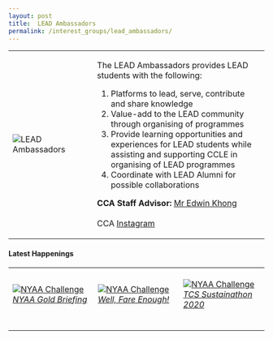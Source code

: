 ```yaml
---
layout: post
title:  LEAD Ambassadors
permalink: /interest_groups/lead_ambassadors/
---
```


<div>
    <table>
        <tr>
            <td style="width:33%"><image src="{{site.baseurl}}/images/CCA-Lead_Ambassadors.jpg" style="display:block;margin-left:auto;margin-right:auto;" alt="LEAD Ambassadors"></image></td>
            <td>
                <p>
                    The LEAD Ambassadors provides LEAD students with the following:<br>
                    <ol>
                        <li>Platforms to lead, serve, contribute and share knowledge</li> 
                        <li>Value-add to the LEAD community through organising of programmes</li>
                        <li>Provide learning opportunities and experiences for LEAD students while assisting and supporting CCLE in organising of LEAD programmes</li>
                        <li>Coordinate with LEAD Alumni for possible collaborations</li>
                    </ol>
                </p>
                    <b>CCA Staff Advisor:</b> <a href="mailto:Edwin_Khong@tp.edu.sg">Mr Edwin Khong</a><br>
                    <br>
                    CCA <a href="https://www.instagram.com/tp.lead/">Instagram</a>
                </p>
            </td>
        </tr>
    </table>
</div>

#### Latest Happenings

<table>
    <tr>
        <td style="width:33%"><br>
            <a href="https://www.instagram.com/p/CE_GRIcnNJf/">
                <image src="{{site.baseurl}}/images/CCA_nyaa_gold_briefing.JPG" style="display:block;margin-left:auto;margin-right:auto;" alt="NYAA Challenge">
                <h6 style="margin-top:0%">NYAA Gold Briefing</h6>
                </image>
            </a>
        </td>
        <td style="width:33%"><br>
            <a href="https://www.instagram.com/p/CEn2AYKnxxQ/">
                <image src="{{site.baseurl}}/images/CCA_nyaa_stress_mgt.JPG" style="display:block;margin-left:auto;margin-right:auto;" alt="NYAA Challenge">
                <h6 style="margin-top:0%">Well, Fare Enough!</h6>
                </image>
            </a>
        </td>
        <td style="width:33%"><br>
            <a href="https://www.instagram.com/p/CDWFLWmnQet/">
                <image src="{{site.baseurl}}/images/CCA_nyaa_tcs_sustain.JPG" style="display:block;margin-left:auto;margin-right:auto;" alt="NYAA Challenge">
                <h6 style="margin-top:0%">TCS Sustainathon 2020</h6>    
                </image>
            </a>
        </td>
    </tr>
</table>
